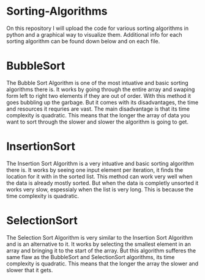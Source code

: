 # Sorting-Algorithms
On this repository I will upload the code for various sorting algorithms in python and a graphical way to visualize them. Additional info for each sorting algorithm can be found down below and on each file.
# BubbleSort
The Bubble Sort Algorithm is one of the most intuative and basic sorting algorithms there is. It works by going through the entire array and swaping form left to right two elements if they are out of order. With this method it goes bubbling up the garbage. But it comes with its disadvantages, the time and resources it requries are vast. The main disadvantage is that its time complexity is quadratic. This means that the longer the array of data you want to sort through the slower and slower the algorithm is going to get.
# InsertionSort
The Insertion Sort Algorithm is a very intuative and basic sorting algorithm there is. It works by seeing one input element per iteration, it finds the location for it with in the sorted list. This method can work very well when the data is already mostly sorted. But when the data is completly unsorted it works very slow, espessialy when the list is very long. This is because the time complexity is quadratic.
# SelectionSort
The Selection Sort Algorithm is very similar to the Insertion Sort Algorithm and is an alternative to it. It works by selecting the smallest element in an array and bringing it to the start of the array. But this algorithm sufferes the same flaw as the BubbleSort and SelectionSort algorithms, its time complexity is quadratic. This means that the longer the array the slower and slower that it gets.
